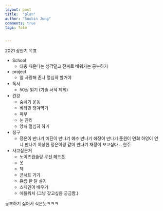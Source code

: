 ```yaml
---
layout: post
title:  "plan"
author: "Soobin Jung"
comments: true
tags: Tale


---
```


2021 상반기 목표

- School 
  - 대충 때운다는 생각말고 진짜로 배워가는 공부하기 
- project
  - 일 사랑해 존나 열심히 할거야
- 독서
  - 50권 읽기 (기술 서적 제외)
- 건강
  - 숨쉬기 운동
  - 비타민 챙겨먹기
  - 피부
  - 눈 관리
  - 양치 열심히 하기
- 칭구
  - 정은이 만나기 예진이 만나기 혜수 만나기 혜정이 만나기 준원이 면회 하영이 언니 만나기 이상현 정은이랑 같이 만나기 재정이 보고싶다 .. 현주
- 사고싶은거
  - 노이즈캔슬링 무선 헤드폰
  - 옷
  - 책
  - 콘서트 가기
  - 유럽 한 달 살기
  - 스페인어 배우기
  - 애플워치 (그냥 갖고싶음 궁금함.)

공부하기 싫어서 적은듯ㅋㅋㅋ
